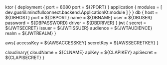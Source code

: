 ktor {
    deployment {
        port = 8080
        port = ${?PORT}
    }
    application {
        modules = [ dev.gusriil.mindfullconnect.backend.ApplicationKt.module ]
    }
}
db {
   host = ${DBHOST}
   port = ${DBPORT}
   name = ${DBNAME}
   user = ${DBUSER}
   password = ${DBPASSWORD}
   driver = ${DBDRIVER}
}
jwt {
   secret = ${JWTSECRET}
   issuer = ${JWTISSUER}
   audience = ${JWTAUDIENCE}
   realm = ${JWTREALM}
}

aws{
   accessKey = ${AWSACCESSKEY}
   secretKey = ${AWSSECRETKEY}
}

cloudinary{
    cloudName = ${CLNAME}
    apiKey = ${CLAPIKEY}
    apiSecret = ${CLAPISECRET}
}
